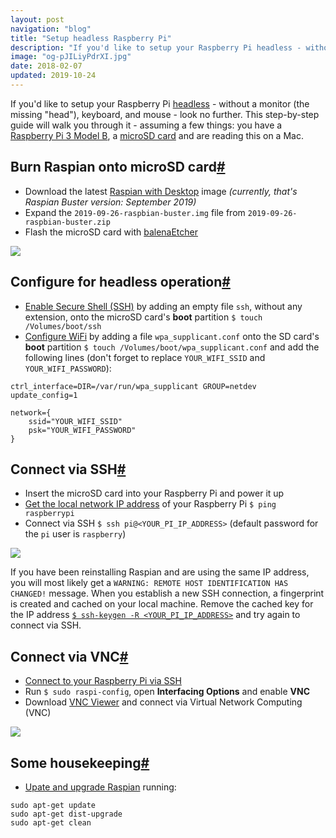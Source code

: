 ```yaml
---
layout: post
navigation: "blog"
title: "Setup headless Raspberry Pi"
description: "If you'd like to setup your Raspberry Pi headless - without a monitor (the missing &quot;head&quot;), keyboard, and mouse - look no further. This step-by-step guide will walk you through it."
image: "og-pJILiyPdrXI.jpg"
date: 2018-02-07
updated: 2019-10-24
---
```


If you'd like to setup your Raspberry Pi <a target="_blank" href="https://en.wikipedia.org/wiki/Headless_computer">headless</a> - without a monitor (the missing &quot;head&quot;), keyboard, and mouse - look no further. This step-by-step guide will walk you through it - assuming a few things: you have a <a target="_blank" href="https://www.raspberrypi.org/products/raspberry-pi-3-model-b/">Raspberry Pi 3 Model B</a>, a <a target="_blank" href="https://www.amazon.com/b/?node=3015433011">microSD card</a> and are reading this on a Mac.

<h2 id="burn-raspian-onto-microsd-card" class="has-permalink">Burn Raspian onto microSD card<a class="permalink" title="Permalink" href="#burn-raspian-onto-microsd-card">#</a></h2>

- Download the latest <a target="_blank" href="https://www.raspberrypi.org/downloads/raspbian/">Raspian with Desktop</a> image *(currently, that's Raspian Buster version: September 2019)*
- Expand the `2019-09-26-raspbian-buster.img` file from `2019-09-26-raspbian-buster.zip`
- Flash the microSD card with <a target="_blank" href="https://https://www.balena.io/etcher/">balenaEtcher</a>
<!-- Etcher broken on macOS Catalina https://github.com/balena-io/etcher/issues/2833#issuecomment-511152047 -->

<img src="{{ site.url }}/content/img/setup-headless-raspberry-pi-01-3.png" />

<h2 id="configure-for-headless-operation" class="has-permalink">Configure for headless operation<a class="permalink" title="Permalink" href="#configure-for-headless-operation">#</a></h2>

- <a target="_blank" href="https://www.raspberrypi.org/documentation/remote-access/ssh/">Enable Secure Shell (SSH)</a> by adding an empty file `ssh`, without any extension, onto the microSD card's **boot** partition `$ touch /Volumes/boot/ssh`
- <a target="_blank" href="https://raspberrypi.stackexchange.com/a/37921">Configure WiFi</a> by adding a file `wpa_supplicant.conf` onto the SD card's **boot** partition `$ touch /Volumes/boot/wpa_supplicant.conf` and add the following lines (don't forget to replace `YOUR_WIFI_SSID` and `YOUR_WIFI_PASSWORD`):

```
ctrl_interface=DIR=/var/run/wpa_supplicant GROUP=netdev
update_config=1

network={
    ssid="YOUR_WIFI_SSID"
    psk="YOUR_WIFI_PASSWORD"
}
```

<h2 id="connect-via-ssh" class="has-permalink">Connect via SSH<a class="permalink" title="Permalink" href="#connect-via-ssh">#</a></h2>

- Insert the microSD card into your Raspberry Pi and power it up
- <a target="_blank" href="https://raspberrypi.stackexchange.com/q/13936/80323">Get the local network IP address</a> of your Raspberry Pi `$ ping raspberrypi`
- Connect via SSH `$ ssh pi@<YOUR_PI_IP_ADDRESS>` (default password for the `pi` user is `raspberry`)

<img src="{{ site.url }}/content/img/setup-headless-raspberry-pi-02.png" />

If you have been reinstalling Raspian and are using the same IP address, you will most likely get a `WARNING: REMOTE HOST IDENTIFICATION HAS CHANGED!` message. When you establish a new SSH connection, a fingerprint is created and cached on your local machine. Remove the cached key for the IP address <a target="_blank" href="https://linux.die.net/man/1/ssh-keygen">`$ ssh-keygen -R <YOUR_PI_IP_ADDRESS>`</a> and try again to connect via SSH.

<h2 id="connect-via-vnc" class="has-permalink">Connect via VNC<a class="permalink" title="Permalink" href="#connect-via-vnc">#</a></h2>

- [Connect to your Raspberry Pi via SSH](#connect-via-ssh)
- Run `$ sudo raspi-config`, open **Interfacing Options** and enable **VNC**
- Download [VNC Viewer](https://www.realvnc.com/en/connect/download/viewer/) and connect via Virtual Network Computing (VNC)

<img src="{{ site.url }}/content/img/setup-headless-raspberry-pi-03.png" />

<h2 id="some-housekeeping" class="has-permalink">Some housekeeping<a class="permalink" title="Permalink" href="#some-housekeeping">#</a></h2>

- [Upate and upgrade Raspian](https://www.raspberrypi.org/documentation/raspbian/updating.md) running:

```
sudo apt-get update
sudo apt-get dist-upgrade
sudo apt-get clean
```
